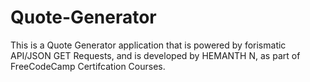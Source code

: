 # Quote-Generator
This is a Quote Generator application that is powered by forismatic API/JSON GET Requests, and is developed by HEMANTH N, as part of FreeCodeCamp Certifcation Courses. 

